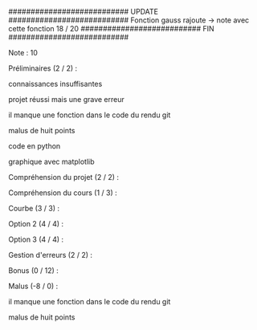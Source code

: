 ###########################
          UPDATE
###########################
Fonction gauss rajoute -> note avec cette fonction 18 / 20
###########################
          FIN
###########################

Note : 10

Préliminaires (2 / 2) :

connaissances insuffisantes



projet réussi mais une grave erreur

il manque une fonction dans le code du rendu git

malus de huit points



code en python

graphique avec matplotlib


Compréhension du projet (2 / 2) :


Compréhension du cours (1 / 3) :


Courbe (3 / 3) :


Option 2 (4 / 4) :


Option 3 (4 / 4) :


Gestion d'erreurs (2 / 2) :


Bonus (0 / 12) :


Malus (-8 / 0) :

il manque une fonction dans le code du rendu git

malus de huit points
